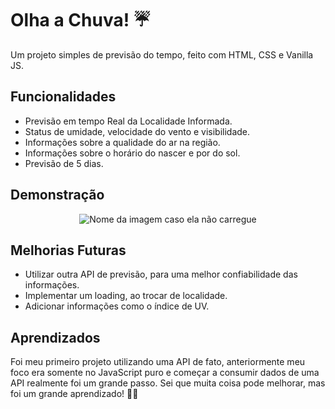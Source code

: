 
# Olha a Chuva! ☔

Um projeto simples de previsão do tempo, feito com HTML, CSS e Vanilla JS. 


## Funcionalidades

- Previsão em tempo Real da Localidade Informada.
- Status de umidade, velocidade do vento e  visibilidade.
- Informações sobre a qualidade do ar na região.
- Informações sobre o horário do nascer e por do sol.
- Previsão de 5 dias.


## Demonstração

<div align="center">

![Nome da imagem caso ela não carregue](https://media0.giphy.com/media/v1.Y2lkPTc5MGI3NjExMjFkYzk2ZTlhOWE0NTVjNzNiMzAzZThmMzczYzljN2U1N2FlMmIxNyZjdD1n/hzgyRnXYjLoilJhgnh/giphy.gif)

</div>

## Melhorias Futuras

 - Utilizar outra API de previsão, para uma melhor confiabilidade das informações.
 - Implementar um loading, ao trocar de localidade.
 - Adicionar informações como o índice de UV.


## Aprendizados

Foi meu primeiro projeto utilizando uma API de fato, anteriormente meu foco era somente no JavaScript puro e começar a consumir dados de uma API realmente foi um grande passo. Sei que muita coisa pode melhorar, mas foi um grande aprendizado! 🚀🚀

